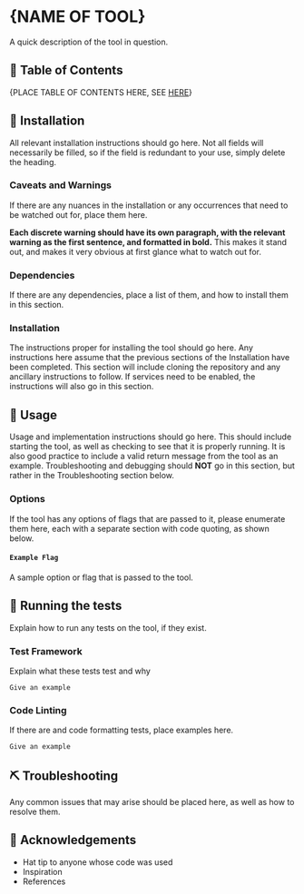 # {NAME OF TOOL}

A quick description of the tool in question.

## 📝 Table of Contents
{PLACE TABLE OF CONTENTS HERE, SEE [HERE](TOC.md)}

## 🏁 Installation

All relevant installation instructions should go here. Not all fields will necessarily be filled, so if the field is redundant to your use, simply delete the heading.

### Caveats and Warnings

If there are any nuances in the installation or any occurrences that need to be watched out for, place them here. 

**Each discrete warning should have its own paragraph, with the relevant warning as the first sentence, and formatted in bold.** This makes it stand out, and makes it very obvious at first glance what to watch out for.

### Dependencies

If there are any dependencies, place a list of them, and how to install them in this section. 

### Installation

The instructions proper for installing the tool should go here. Any instructions here assume that the previous sections of the Installation have been completed. This section will include cloning the repository and any ancillary instructions to follow. If services need to be enabled, the instructions will also go in this section.

## 🚀 Usage

Usage and implementation instructions should go here. This should include starting the tool, as well as checking to see that it is properly running. It is also good practice to include a valid return message from the tool as an example. Troubleshooting and debugging should **NOT** go in this section, but rather in the Troubleshooting section below.

### Options

If the tool has any options of flags that are passed to it, please enumerate them here, each with a separate section with code quoting, as shown below.

#### `Example Flag`

A sample option or flag that is passed to the tool.

## 🔧 Running the tests
Explain how to run any tests on the tool, if they exist.

### Test Framework
Explain what these tests test and why

```
Give an example
```

### Code Linting
If there are and code formatting tests, place examples here.

```
Give an example
```

## ⛏️ Troubleshooting

Any common issues that may arise should be placed here, as well as how to resolve them.

## 🎉 Acknowledgements

- Hat tip to anyone whose code was used
- Inspiration
- References
